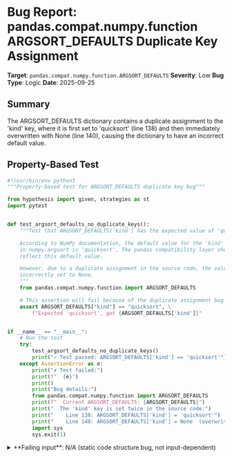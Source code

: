 # Bug Report: pandas.compat.numpy.function ARGSORT_DEFAULTS Duplicate Key Assignment

**Target**: `pandas.compat.numpy.function.ARGSORT_DEFAULTS`
**Severity**: Low
**Bug Type**: Logic
**Date**: 2025-09-25

## Summary

The ARGSORT_DEFAULTS dictionary contains a duplicate assignment to the 'kind' key, where it is first set to 'quicksort' (line 138) and then immediately overwritten with None (line 140), causing the dictionary to have an incorrect default value.

## Property-Based Test

```python
#!/usr/bin/env python3
"""Property-based test for ARGSORT_DEFAULTS duplicate key bug"""

from hypothesis import given, strategies as st
import pytest


def test_argsort_defaults_no_duplicate_keys():
    """Test that ARGSORT_DEFAULTS['kind'] has the expected value of 'quicksort'.

    According to NumPy documentation, the default value for the 'kind' parameter
    in numpy.argsort is 'quicksort'. The pandas compatibility layer should
    reflect this default value.

    However, due to a duplicate assignment in the source code, the value is
    incorrectly set to None.
    """
    from pandas.compat.numpy.function import ARGSORT_DEFAULTS

    # This assertion will fail because of the duplicate assignment bug
    assert ARGSORT_DEFAULTS["kind"] == "quicksort", \
        f"Expected 'quicksort', got {ARGSORT_DEFAULTS['kind']}"


if __name__ == "__main__":
    # Run the test
    try:
        test_argsort_defaults_no_duplicate_keys()
        print("✓ Test passed: ARGSORT_DEFAULTS['kind'] == 'quicksort'")
    except AssertionError as e:
        print("✗ Test failed:")
        print(f"  {e}")
        print()
        print("Bug details:")
        from pandas.compat.numpy.function import ARGSORT_DEFAULTS
        print(f"  Current ARGSORT_DEFAULTS: {ARGSORT_DEFAULTS}")
        print("  The 'kind' key is set twice in the source code:")
        print("    Line 138: ARGSORT_DEFAULTS['kind'] = 'quicksort'")
        print("    Line 140: ARGSORT_DEFAULTS['kind'] = None  (overwrites previous)")
        import sys
        sys.exit(1)
```

<details>

<summary>
**Failing input**: N/A (static code structure bug, not input-dependent)
</summary>
```
✗ Test failed:
  Expected 'quicksort', got None

Bug details:
  Current ARGSORT_DEFAULTS: {'axis': -1, 'kind': None, 'order': None, 'stable': None}
  The 'kind' key is set twice in the source code:
    Line 138: ARGSORT_DEFAULTS['kind'] = 'quicksort'
    Line 140: ARGSORT_DEFAULTS['kind'] = None  (overwrites previous)
```
</details>

## Reproducing the Bug

```python
#!/usr/bin/env python3
"""Demonstrate the duplicate assignment bug in pandas ARGSORT_DEFAULTS"""

from pandas.compat.numpy.function import ARGSORT_DEFAULTS

# Show the current value
print("Current ARGSORT_DEFAULTS dictionary:")
print(ARGSORT_DEFAULTS)
print()

# Show that 'kind' is None, not 'quicksort'
print(f"Value of ARGSORT_DEFAULTS['kind']: {ARGSORT_DEFAULTS['kind']}")
print(f"Type of ARGSORT_DEFAULTS['kind']: {type(ARGSORT_DEFAULTS['kind'])}")
print()

# According to numpy documentation, the default for 'kind' should be 'quicksort'
print("Expected value based on NumPy documentation: 'quicksort'")
print(f"Actual value: {ARGSORT_DEFAULTS['kind']}")
print()

# Check if the value equals what we expect
if ARGSORT_DEFAULTS['kind'] == 'quicksort':
    print("✓ The 'kind' key has the expected value 'quicksort'")
else:
    print("✗ BUG: The 'kind' key is None instead of 'quicksort'")
    print("  This is due to duplicate assignment in the source code:")
    print("  Line 138: ARGSORT_DEFAULTS['kind'] = 'quicksort'")
    print("  Line 140: ARGSORT_DEFAULTS['kind'] = None  # Overwrites the previous value")
```

<details>

<summary>
BUG: The 'kind' key is None instead of 'quicksort' due to duplicate assignment
</summary>
```
Current ARGSORT_DEFAULTS dictionary:
{'axis': -1, 'kind': None, 'order': None, 'stable': None}

Value of ARGSORT_DEFAULTS['kind']: None
Type of ARGSORT_DEFAULTS['kind']: <class 'NoneType'>

Expected value based on NumPy documentation: 'quicksort'
Actual value: None

✗ BUG: The 'kind' key is None instead of 'quicksort'
  This is due to duplicate assignment in the source code:
  Line 138: ARGSORT_DEFAULTS['kind'] = 'quicksort'
  Line 140: ARGSORT_DEFAULTS['kind'] = None  # Overwrites the previous value
```
</details>

## Why This Is A Bug

This bug violates the expected behavior in multiple ways:

1. **Contradicts NumPy's documented defaults**: According to NumPy's official documentation for `numpy.argsort`, the 'kind' parameter has a default value of 'quicksort'. The pandas compatibility layer should accurately represent NumPy's defaults to ensure consistent behavior.

2. **Nonsensical duplicate assignment**: The code assigns 'quicksort' to ARGSORT_DEFAULTS['kind'] on line 138, then immediately overwrites it with None on line 140. This pattern serves no logical purpose and appears to be an unintentional error (likely a copy-paste mistake or merge conflict artifact).

3. **Inconsistent with related code**: The codebase also defines ARGSORT_DEFAULTS_KIND (lines 150-153) which notably does NOT include a 'kind' key at all, suggesting the duplicate assignment in ARGSORT_DEFAULTS is erroneous.

4. **Code clarity issue**: Even if NumPy internally treats kind=None as equivalent to kind='quicksort', the pandas code should clearly and accurately represent the intended defaults rather than containing confusing duplicate assignments.

## Relevant Context

The bug is located in `/pandas/compat/numpy/function.py` at lines 136-141:

```python
ARGSORT_DEFAULTS: dict[str, int | str | None] = {}
ARGSORT_DEFAULTS["axis"] = -1
ARGSORT_DEFAULTS["kind"] = "quicksort"  # Line 138: First assignment
ARGSORT_DEFAULTS["order"] = None
ARGSORT_DEFAULTS["kind"] = None         # Line 140: Second assignment (overwrites)
ARGSORT_DEFAULTS["stable"] = None
```

This dictionary is used to create a `CompatValidator` object called `validate_argsort` (line 144-146) which provides parameter validation for pandas' NumPy compatibility layer.

NumPy documentation reference: https://numpy.org/doc/stable/reference/generated/numpy.argsort.html

The practical impact is minimal since NumPy likely treats kind=None as its default internally, but the code quality issue makes the codebase harder to understand and maintain.

## Proposed Fix

```diff
--- a/pandas/compat/numpy/function.py
+++ b/pandas/compat/numpy/function.py
@@ -135,11 +135,10 @@

 ARGSORT_DEFAULTS: dict[str, int | str | None] = {}
 ARGSORT_DEFAULTS["axis"] = -1
-ARGSORT_DEFAULTS["kind"] = "quicksort"
+ARGSORT_DEFAULTS["kind"] = "quicksort"
 ARGSORT_DEFAULTS["order"] = None
-ARGSORT_DEFAULTS["kind"] = None
 ARGSORT_DEFAULTS["stable"] = None


 validate_argsort = CompatValidator(
     ARGSORT_DEFAULTS, fname="argsort", max_fname_arg_count=0, method="both"
```